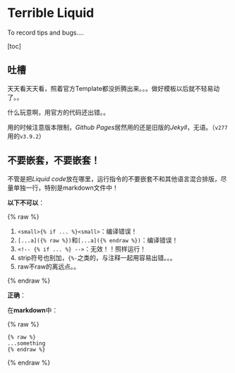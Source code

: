 # Terrible Liquid

To record tips and bugs....

[toc]

## 吐槽

天天看天天看，照着官方Template都没折腾出来。。。做好模板以后就不轻易动了。。

什么玩意啊，用官方的代码还出错。。

用的时候注意版本限制，*Github Pages*居然用的还是旧版的*Jekyll*，无语。（`v277`用的`v3.9.2`）

## 不要嵌套，不要嵌套！

不管是把*Liquid code*放在哪里，运行指令的不要嵌套不和其他语言混合排版，尽量单独一行，特别是markdown文件中！

**以下不可以**：



{% raw %}




1. `<small>{% if ... %}<small>`：编译错误！
2. `[...a]({% raw %})`和`[...a]({% endraw %})`：编译错误！
3. `<!-- {% if ... %} -->`：无效！！照样运行！
4. strip符号也别加，`{%-`之类的，与注释一起用容易出错。。。
5. raw不raw的离远点。。



{% endraw %}




**正确**：

在**markdown**中：

{% raw %}

```
{% raw %}
...something
{% endraw %}
```

{% endraw %}